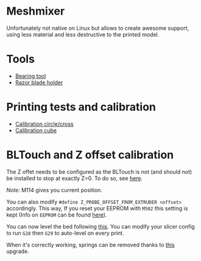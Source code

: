 # Meshmixer

Unfortunately not native on Linux but allows to create awesome support, using less material and less destructive to the printed model.

# Tools

- [Bearing tool](https://www.thingiverse.com/thing:2430285)
- [Razor blade holder](https://www.thingiverse.com/thing:2271632)

# Printing tests and calibration

- [Calibration circle/cross](https://www.thingiverse.com/thing:119302)
- [Calibration cube](https://www.thingiverse.com/thing:1278865)

# BLTouch and Z offset calibration

The Z offet needs to be configured as the BLTouch is not (and should not) be installed to stop at exactly Z=0. To do so, see [here](https://3dprinting.stackexchange.com/questions/5857/z-offset-on-autoleveling-sensor-setup).

*Note:* M114 gives you current position.

You can also modify `#define Z_PROBE_OFFSET_FROM_EXTRUDER <offset>` accordingly. This way, If you reset your EEPROM with `M502` this setting is kept (Info on `EEPROM` can be found [here](https://github.com/MarlinFirmware/Marlin/wiki/EEPROM)).

You can now level the bed following [this](http://marlinfw.org/docs/features/auto_bed_leveling.html). You can modify your slicer config to run `G28` then `G29` to auto-level on every print.

When it's correctly working, springs can be removed thanks to [this](https://www.thingiverse.com/thing:2165389) upgrade.
